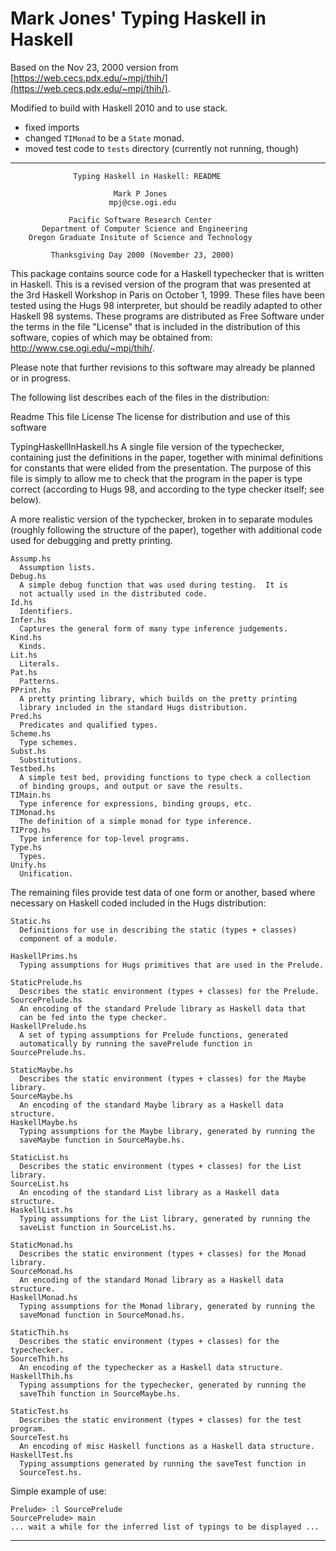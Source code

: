 # Mark Jones' Typing Haskell in Haskell

Based on the Nov 23, 2000 version from [https://web.cecs.pdx.edu/~mpj/thih/](https://web.cecs.pdx.edu/~mpj/thih/).

Modified to build with Haskell 2010 and to use stack.

- fixed imports
- changed `TIMonad` to be a `State` monad.
- moved test code to `tests` directory (currently not running, though)


----------------------------------------------------------------------------

                  Typing Haskell in Haskell: README

                           Mark P Jones
                          mpj@cse.ogi.edu

                 Pacific Software Research Center
           Department of Computer Science and Engineering
        Oregon Graduate Insitute of Science and Technology

             Thanksgiving Day 2000 (November 23, 2000)

This package contains source code for a Haskell typechecker that is
written in Haskell.  This is a revised version of the program that was
presented at the 3rd Haskell Workshop in Paris on October 1, 1999.
These files have been tested using the Hugs 98 interpreter, but should
be readily adapted to other Haskell 98 systems.  These programs are
distributed as Free Software under the terms in the file "License" that
is included in the distribution of this software, copies of which may
be obtained from: http://www.cse.ogi.edu/~mpj/thih/.

Please note that further revisions to this software may already be
planned or in progress.

The following list describes each of the files in the distribution:


  Readme
    This file
  License
    The license for distribution and use of this software

  TypingHaskellInHaskell.hs
    A single file version of the typechecker, containing just the
    definitions in the paper, together with minimal definitions
    for constants that were elided from the presentation.  The
    purpose of this file is simply to allow me to check that the
    program in the paper is type correct (according to Hugs 98,
    and according to the type checker itself; see below).

  A more realistic version of the typchecker, broken in to separate
  modules (roughly following the structure of the paper), together
  with additional code used for debugging and pretty printing.


    Assump.hs
      Assumption lists.
    Debug.hs
      A simple debug function that was used during testing.  It is
      not actually used in the distributed code.
    Id.hs
      Identifiers.
    Infer.hs
      Captures the general form of many type inference judgements.
    Kind.hs
      Kinds.
    Lit.hs
      Literals.
    Pat.hs
      Patterns.
    PPrint.hs
      A pretty printing library, which builds on the pretty printing
      library included in the standard Hugs distribution.
    Pred.hs
      Predicates and qualified types.
    Scheme.hs
      Type schemes.
    Subst.hs
      Substitutions.
    Testbed.hs
      A simple test bed, providing functions to type check a collection
      of binding groups, and output or save the results.
    TIMain.hs
      Type inference for expressions, binding groups, etc.
    TIMonad.hs
      The definition of a simple monad for type inference.
    TIProg.hs
      Type inference for top-level programs.
    Type.hs
      Types.
    Unify.hs
      Unification.

  The remaining files provide test data of one form or another, based
  where necessary on Haskell coded included in the Hugs distribution:

    Static.hs
      Definitions for use in describing the static (types + classes)
      component of a module.

    HaskellPrims.hs
      Typing assumptions for Hugs primitives that are used in the Prelude.

    StaticPrelude.hs
      Describes the static environment (types + classes) for the Prelude.
    SourcePrelude.hs
      An encoding of the standard Prelude library as Haskell data that
      can be fed into the type checker.
    HaskellPrelude.hs
      A set of typing assumptions for Prelude functions, generated
      automatically by running the savePrelude function in SourcePrelude.hs.

    StaticMaybe.hs
      Describes the static environment (types + classes) for the Maybe library.
    SourceMaybe.hs
      An encoding of the standard Maybe library as a Haskell data structure.
    HaskellMaybe.hs
      Typing assumptions for the Maybe library, generated by running the
      saveMaybe function in SourceMaybe.hs.

    StaticList.hs
      Describes the static environment (types + classes) for the List library.
    SourceList.hs
      An encoding of the standard List library as a Haskell data structure.
    HaskellList.hs
      Typing assumptions for the List library, generated by running the
      saveList function in SourceList.hs.

    StaticMonad.hs
      Describes the static environment (types + classes) for the Monad library.
    SourceMonad.hs
      An encoding of the standard Monad library as a Haskell data structure.
    HaskellMonad.hs
      Typing assumptions for the Monad library, generated by running the
      saveMonad function in SourceMonad.hs.

    StaticThih.hs
      Describes the static environment (types + classes) for the typechecker.
    SourceThih.hs
      An encoding of the typechecker as a Haskell data structure.
    HaskellThih.hs
      Typing assumptions for the typechecker, generated by running the
      saveThih function in SourceMaybe.hs.

    StaticTest.hs
      Describes the static environment (types + classes) for the test program.
    SourceTest.hs
      An encoding of misc Haskell functions as a Haskell data structure.
    HaskellTest.hs
      Typing assumptions generated by running the saveTest function in
      SourceTest.hs.

Simple example of use:

    Prelude> :l SourcePrelude
    SourcePrelude> main
    ... wait a while for the inferred list of typings to be displayed ...

------------------------------------------------------------------------------
